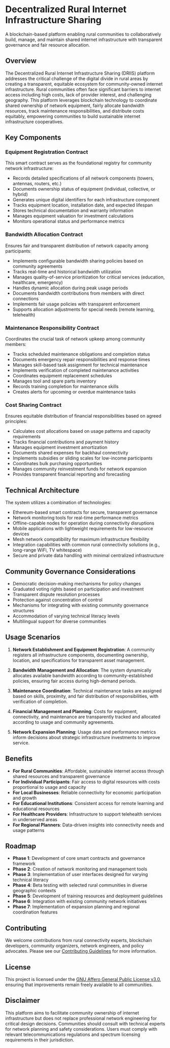 # Decentralized Rural Internet Infrastructure Sharing

A blockchain-based platform enabling rural communities to collaboratively build, manage, and maintain shared internet infrastructure with transparent governance and fair resource allocation.

## Overview

The Decentralized Rural Internet Infrastructure Sharing (DRIIS) platform addresses the critical challenge of the digital divide in rural areas by creating a transparent, equitable ecosystem for community-owned internet infrastructure. Rural communities often face significant barriers to internet access including high costs, lack of provider interest, and challenging geography. This platform leverages blockchain technology to coordinate shared ownership of network equipment, fairly allocate bandwidth resources, track maintenance responsibilities, and distribute costs equitably, empowering communities to build sustainable internet infrastructure cooperatives.

## Key Components

### Equipment Registration Contract

This smart contract serves as the foundational registry for community network infrastructure:

- Records detailed specifications of all network components (towers, antennas, routers, etc.)
- Documents ownership status of equipment (individual, collective, or hybrid)
- Generates unique digital identifiers for each infrastructure component
- Tracks equipment location, installation date, and expected lifespan
- Stores technical documentation and warranty information
- Manages equipment valuation for investment calculations
- Monitors operational status and performance metrics

### Bandwidth Allocation Contract

Ensures fair and transparent distribution of network capacity among participants:

- Implements configurable bandwidth sharing policies based on community agreements
- Tracks real-time and historical bandwidth utilization
- Manages quality-of-service prioritization for critical services (education, healthcare, emergency)
- Handles dynamic allocation during peak usage periods
- Documents bandwidth contributions from members with direct connections
- Implements fair usage policies with transparent enforcement
- Supports allocation adjustments for special needs (remote learning, telehealth)

### Maintenance Responsibility Contract

Coordinates the crucial task of network upkeep among community members:

- Tracks scheduled maintenance obligations and completion status
- Documents emergency repair responsibilities and response times
- Manages skill-based task assignment for technical maintenance
- Implements verification of completed maintenance activities
- Coordinates equipment replacement schedules
- Manages tool and spare parts inventory
- Records training completion for maintenance skills
- Creates alerts for upcoming or overdue maintenance tasks

### Cost Sharing Contract

Ensures equitable distribution of financial responsibilities based on agreed principles:

- Calculates cost allocations based on usage patterns and capacity requirements
- Tracks financial contributions and payment history
- Manages equipment investment amortization
- Documents shared expenses for backhaul connectivity
- Implements subsidies or sliding scales for low-income participants
- Coordinates bulk purchasing opportunities
- Manages community reinvestment funds for network expansion
- Provides transparent financial reporting and forecasting

## Technical Architecture

The system utilizes a combination of technologies:

- Ethereum-based smart contracts for secure, transparent governance
- Network monitoring tools for real-time performance metrics
- Offline-capable nodes for operation during connectivity disruptions
- Mobile applications with lightweight requirements for low-resource devices
- Mesh network compatibility for maximum infrastructure flexibility
- Integration capabilities with common rural connectivity solutions (e.g., long-range WiFi, TV whitespace)
- Secure and private data handling with minimal centralized infrastructure

## Community Governance Considerations

- Democratic decision-making mechanisms for policy changes
- Graduated voting rights based on participation and investment
- Transparent dispute resolution processes
- Protection against concentration of control
- Mechanisms for integrating with existing community governance structures
- Accommodation of varying technical literacy levels
- Multilingual support for diverse communities

## Usage Scenarios

1. **Network Establishment and Equipment Registration**:
   A community registers all infrastructure components, documenting ownership, location, and specifications for transparent asset management.

2. **Bandwidth Management and Allocation**:
   The system dynamically allocates available bandwidth according to community-established policies, ensuring fair access during high-demand periods.

3. **Maintenance Coordination**:
   Technical maintenance tasks are assigned based on skills, proximity, and fair distribution of responsibilities, with verification of completion.

4. **Financial Management and Planning**:
   Costs for equipment, connectivity, and maintenance are transparently tracked and allocated according to usage and community agreements.

5. **Network Expansion Planning**:
   Usage data and performance metrics inform decisions about strategic infrastructure investments to improve service.

## Benefits

- **For Rural Communities**: Affordable, sustainable internet access through shared resources and transparent governance
- **For Individual Participants**: Fair access to digital resources with costs proportional to usage and capacity
- **For Local Businesses**: Reliable connectivity for economic participation and growth
- **For Educational Institutions**: Consistent access for remote learning and educational resources
- **For Healthcare Providers**: Infrastructure to support telehealth services in underserved areas
- **For Regional Planners**: Data-driven insights into connectivity needs and usage patterns

## Roadmap

- **Phase 1**: Development of core smart contracts and governance framework
- **Phase 2**: Creation of network monitoring and management tools
- **Phase 3**: Implementation of user interfaces designed for varying technical literacy
- **Phase 4**: Beta testing with selected rural communities in diverse geographic contexts
- **Phase 5**: Development of training resources and deployment guidelines
- **Phase 6**: Integration with existing community network initiatives
- **Phase 7**: Implementation of expansion planning and regional coordination features

## Contributing

We welcome contributions from rural connectivity experts, blockchain developers, community organizers, network engineers, and policy advocates. Please see our [Contributing Guidelines](CONTRIBUTING.md) for more information.

## License

This project is licensed under the [GNU Affero General Public License v3.0](LICENSE.md), ensuring that improvements remain freely available to all communities.

## Disclaimer

This platform aims to facilitate community ownership of internet infrastructure but does not replace professional network engineering for critical design decisions. Communities should consult with technical experts for network planning and safety considerations. Users must comply with relevant telecommunications regulations and spectrum licensing requirements in their jurisdiction.
